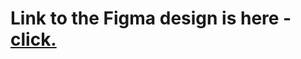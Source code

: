 # Link to the Figma design is here - [click.](<https://www.figma.com/file/pMBtW74pHITGk52eaIxebc/TRELLOMOLA-(Eugene-Tsalko)?node-id=2%3A5&t=s89Mb1zIDINuYMrB-1>)
